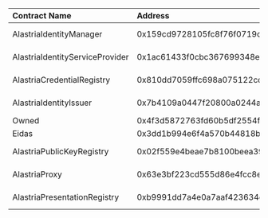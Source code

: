 | Contract Name | Address | ABI |
| :------------ | :-------| :--- |
| AlastriaIdentityManager | 0x159cd9728105fc8f76f0719ca56673401008637e | https://github.com/alastria/alastria-identity/blob/develop/contracts/abi/__contracts_identityManager_AlastriaIdentityManager_sol_AlastriaIdentityManager.abi |
| AlastriaIdentityServiceProvider | 0x1ac61433f0cbc367699348ee2ba1d2670bf217f8 | https://github.com/alastria/alastria-identity/blob/develop/contracts/abi/__contracts_identityManager_AlastriaIdentityServiceProvider_sol_AlastriaIdentityServiceProvider.abi |
| AlastriaCredentialRegistry | 0x810dd7059ffc698a075122cca0ce78d563e2ae44 | https://github.com/alastria/alastria-identity/blob/develop/contracts/abi/__contracts_registry_AlastriaCredentialRegistry_sol_AlastriaCredentialRegistry.abi |
| AlastriaIdentityIssuer | 0x7b4109a0447f20800a0244abf78bd7a2613b5737 | https://github.com/alastria/alastria-identity/blob/develop/contracts/abi/__contracts_identityManager_AlastriaIdentityIssuer_sol_AlastriaIdentityIssuer.abi |
| Owned | 0x4f3d5872763fd60b5df2554f48d1dec57f76507a | https://github.com/alastria/alastria-identity/blob/develop/contracts/abi/__contracts_libs_Owned_sol_Owned.abi |
| Eidas | 0x3dd1b994e6f4a570b44818b704443134a7f813cf | https://github.com/alastria/alastria-identity/blob/develop/contracts/abi/__contracts_libs_Eidas_sol_Eidas.abi |
| AlastriaPublicKeyRegistry | 0x02f559e4beae7b8100beea391bd7fa819d7e50ed | https://github.com/alastria/alastria-identity/blob/develop/contracts/abi/__contracts_registry_AlastriaPublicKeyRegistry_sol_AlastriaPublicKeyRegistry.abi |
| AlastriaProxy | 0x63e3bf223cd555d86e4fcc8ec7d1464111c7d35c | https://github.com/alastria/alastria-identity/blob/develop/contracts/abi/__contracts_identityManager_AlastriaProxy_sol_AlastriaProxy.abi |
| AlastriaPresentationRegistry | 0xb9991dd7a4e0a7aaf423634eb27eb7b3886df3dc | https://github.com/alastria/alastria-identity/blob/develop/contracts/abi/__contracts_registry_AlastriaPresentationRegistry_sol_AlastriaPresentationRegistry.abi |
